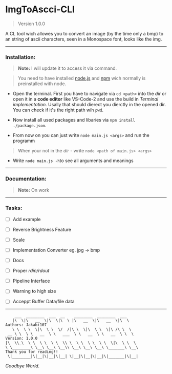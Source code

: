 # ImgToAscci-CLI
> Version 1.0.0 

A CL tool wich allowes you to convert an image (by the time only a bmp) to an string of ascii characters, seen in a Monospace font, looks like the img. 

---
### Installation:
> **Note:** I will update it to access it via command.

> You need to have installed [node.js](https://nodejs.org/en/download) and [npm](https://docs.npmjs.com/about-npm) wich normally is preinstalled with node.

 + Open the terminal. First you have to navigate via `cd <path>` into the *dir* or open it in a **code editor** like VS-Code-2 and use the build in *Terminal implementation*. Usally that should dierect you dierctly in the opened dir.  
You can check if it's the right path wih `pwd`.

 + Now install all used packages and libaries via `npm install ./package.json`.
 
 + From now on you can just write `node main.js <args>` and run the programm
 > When your not in the *dir* - write `node <path of main.js> <args>`
 
 + Write `node main.js -h`to see all arguments and meanings


---

### Documentation:

  > **Note:** On work
  
---

### Tasks:

- [ ] Add example 
- [ ] Reverse Brightness Feature 
- [ ] Scale
- [ ] Implementation Converter eg. jpg -> bmp
- [ ] Docs
- [ ] Proper *rdin/rdout*
- [ ] Pipeline Interface
- [ ] Warning to high size
- [ ] Acceppt Buffer Data/file data



---
```
    ___  ________  ___  __    ________  ________  ___     
   |\  \|\   __  \|\  \|\  \ |\   __  \|\   __  \|\  \            Authors: Jakabi107
   \ \  \ \  \|\  \ \  \/  /|\ \  \|\  \ \  \|\ /\ \  \           
 __ \ \  \ \   __  \ \   ___  \ \   __  \ \   __  \ \  \          Version: 1.0.0
|\  \\_\  \ \  \ \  \ \  \\ \  \ \  \ \  \ \  \|\  \ \  \ 
\ \________\ \__\ \__\ \__\\ \__\ \__\ \__\ \_______\ \__\        Thank you for reading!!
 \|________|\|__|\|__|\|__| \|__|\|__|\|__|\|_______|\|__| 
```
 
*Goodbye World.*
